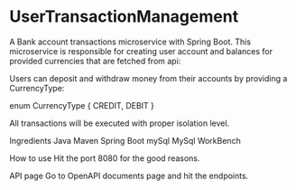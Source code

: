 # UserTransactionManagement
A Bank account transactions microservice with Spring Boot. This microservice is responsible for creating user account and balances for provided currencies that are fetched from api:

Users can deposit and withdraw money from their accounts by providing a CurrencyType:

enum CurrencyType 
{
CREDIT, DEBIT
}

All transactions will be executed with proper isolation level.

Ingredients
Java
Maven 
Spring Boot
mySql
MySql WorkBench

How to use
Hit the port 8080 for the good reasons.

API page
Go to OpenAPI documents page and hit the endpoints.
